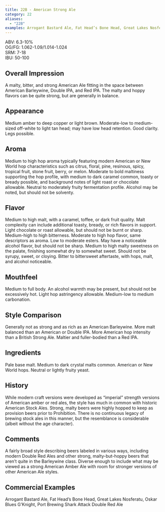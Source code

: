 ```yaml
---
title: 22B - American Strong Ale
category: 22
aliases: 
  - "22B"
examples: Arrogant Bastard Ale, Fat Head’s Bone Head, Great Lakes Nosferatu, Oskar Blues G’Knight, Port Brewing Shark Attack Double Red Ale
---
```


ABV: 6.3-10%  
OG/FG: 1.062-1.09/1.014-1.024  
SRM: 7-18  
IBU: 50-100

## Overall Impression
A malty, bitter, and strong American Ale fitting in the space between American Barleywine, Double IPA, and Red IPA. The malty and hoppy flavors can be quite strong, but are generally in balance.

## Appearance
Medium amber to deep copper or light brown. Moderate-low to medium-sized off-white to light tan head; may have low head retention. Good clarity. Legs possible.

## Aroma
Medium to high hop aroma typically featuring modern American or New World hop characteristics such as citrus, floral, pine, resinous, spicy, tropical fruit, stone fruit, berry, or melon. Moderate to bold maltiness supporting the hop profile, with medium to dark caramel common, toasty or bready possible, and background notes of light roast or chocolate allowable. Neutral to moderately fruity fermentation profile. Alcohol may be noted, but should not be solventy.

## Flavor
Medium to high malt, with a caramel, toffee, or dark fruit quality. Malt complexity can include additional toasty, bready, or rich flavors in support. Light chocolate or roast allowable, but should not be burnt or sharp. Medium-high to high bitterness. Moderate to high hop flavor, same descriptors as aroma. Low to moderate esters. May have a noticeable alcohol flavor, but should not be sharp. Medium to high malty sweetness on the palate, finishing somewhat dry to somewhat sweet. Should not be syrupy, sweet, or cloying. Bitter to bittersweet aftertaste, with hops, malt, and alcohol noticeable.

## Mouthfeel
Medium to full body. An alcohol warmth may be present, but should not be excessively hot. Light hop astringency allowable. Medium-low to medium carbonation.

## Style Comparison
Generally not as strong and as rich as an American Barleywine. More malt balanced than an American or Double IPA. More American hop intensity than a British Strong Ale. Maltier and fuller-bodied than a Red IPA.

## Ingredients
Pale base malt. Medium to dark crystal malts common. American or New World hops. Neutral or lightly fruity yeast.

## History
While modern craft versions were developed as “imperial” strength versions of American amber or red ales, the style has much in common with historic American Stock Ales. Strong, malty beers were highly hopped to keep as provision beers prior to Prohibition. There is no continuous legacy of brewing stock ales in this manner, but the resemblance is considerable (albeit without the age character).

## Comments
A fairly broad style describing beers labeled in various ways, including modern Double Red Ales and other strong, malty-but-hoppy beers that aren’t quite in the Barleywine class. Diverse enough to include what may be viewed as a strong American Amber Ale with room for stronger versions of other American Ale styles.

## Commercial Examples
Arrogant Bastard Ale, Fat Head’s Bone Head, Great Lakes Nosferatu, Oskar Blues G’Knight, Port Brewing Shark Attack Double Red Ale






